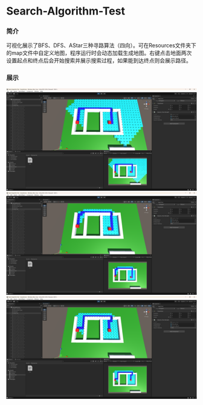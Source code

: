 # Search-Algorithm-Test
 
### 简介
可视化展示了BFS、DFS、AStar三种寻路算法（四向）。可在Resources文件夹下的map文件中自定义地图，程序运行时会动态加载生成地图。右键点击地面两次设置起点和终点后会开始搜索并展示搜索过程，如果能到达终点则会展示路径。
### 展示
![BFS](doc/imgs/BFS.png)
![DFS](doc/imgs/DFS.png)
![AStar](doc/imgs/AStar.png)